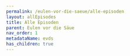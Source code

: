 ```yaml
---
permalink: /eulen-vor-die-saeue/alle-episoden
layout: allEpisodes
title: Alle Episoden
parent: Eulen vor die Säue
nav_order: 1
metadataName: evds
has_children: true
---
```

